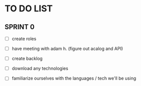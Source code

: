 # TO DO LIST

## SPRINT 0
- [ ] create roles
- [ ] have meeting with adam h. (figure out acalog and API)
- [ ] create backlog
- [ ] download any technologies 
- [ ] familiarize ourselves with the languages / tech we'll be using


